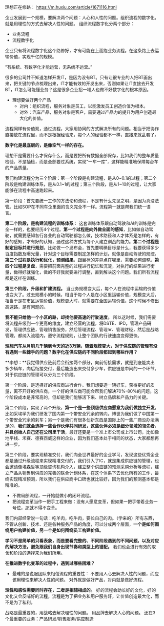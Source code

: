 理想正在修路： https://m.huxiu.com/article/1671116.html

企业发展到一个规模，要解决两个问题：人心和人性的问题。组织流程的数字化，就是用理性的方式去解决人性的问题。
组织流程数字化分两个部分：
- 业务流程
- 流程数字化

企业只有将流程数字化这个路修好，才有可能在上面跑业务流程。在这条路上去运输价值，实现千亿的规模。

“有系统、有数字化才能运营，无系统不运营。”

很多的公司并不知道怎样开发IT，是因为没有BT。只有让很专业的人把BT画出来，把关键的节点梳理出来，IT才能有效的开发出来，否则如果让IT直接去开发BT，IT怎么可能懂业务？这是很多企业招一堆人也做不好数字化的根本原因。

- 理想要做好两个产品
	- 对内：组织流程，服务对象是员工，以能激发员工创造价值为根本。
	- 对外：汽车产品，服务对象是客户，需要通过产品力的提升为用户创造最大化的价值。

流程同样有价值观，通过流程，大家用协同的方式解决所有的问题。相当于把协作直接放在流程里，而不是根据经验来，每个人的经验都不一样，直接来就乱套了。

**数字化是最底层的，是像空气一样的存在。**

理想不是需要什么才保存什么，而是要把所有数据全部保存，比如我们的整车质量检验，不是抽检，而是全部要过系统，实现“一车一库”，这样能精准地保障每台车的产品质量。

我们构建流程分为三个阶段：第一个阶段是构建流程，是从0~0.1的过程；第二个阶段是构建训练体系，是从0.1~1的过程；第三个阶段，是从1~10的过程，让大家能够在流程中高速跑起来。

第一阶段：首先要统一工作的方法论和流程，不是有什么先见之明，是因为真没法管。比如SOP在不同车企里面的含义完全不一样。流程第一就是帮我们统一语言。

**第二个阶段，是构建流程的训练体系**：
这套训练体系跟自动驾驶和AI的训练是完全一样的，也要经历4个过程。**第一个过程是向外做全面的感知**，比如做自动驾驶，就需要感知各行各业的自动驾驶都怎么做，技术路径和人才体系是怎样的，有好的感知，才有好的认知，通过这种方式为每个人建立训战的能力。**第二个过程是制定目标并进行规划**，比如做一个发布会，首先要明确目标是什么，我要获得多少百度指数及曝光量，针对这个目标需要制定怎样的计划，就像是自动驾驶的规控。**第三个过程是执行和优化，预测结果**，跟目标的差异点在哪里，需要如何调整。**第四个过程是复盘**，需要把前面完整的过程进行记忆和沉淀，对执行的结果进行衡量，做得好就强化，做的不好我就要进行调整，直到解决这个问题。我们所有流程都是这样在训练。

**第三个阶段，升级和扩建流程。** 当业务规模变大后，每个人在流程中运输的价值也变大了。过去规模小的时候，相当于每个人是在小区里运输价值，规模变大后，相当于是在市区运输价值，规模更大时，就需要在全国运输价值，这个时候不修出高速路，是有问题的。

**我不能只给他一个小区的路，却找他要高速的行驶速度。** 所以这时候，我们需要将流程升级到一个更高的维度，建立经营的流程，将DSTE、IPD，管理产品研发，管理供应链，管理销售服务，然后管理流程、管理hr、管理财经，然后是战略管理，都纳入流程内，遵守流程规则，让整个团队的行驶速度变得更快。


**理想汽车从月销几千辆到今天的近3万辆，随着规模变大，对于供应链的管理有没有遇到一些棘手的问题？数字化在供应链的不同阶段都起到哪些作用？**

  

**李想：**我觉得供应链前后会衔接两个部分，向前衔接需求，就是到底能卖出多少辆车，向后衔接交付，最后能造出来交付多少车，供应链是中间的一个环节。对于供应链的管理可以分为三个阶段。

第一个阶段，是选择好的供应商进行合作。我们想要造一辆好车，获得更好的质量，离不开好的供应商，一个好的供应商可能会帮我们解决70%-80%的问题。这个阶段成本是非常高的，但却是我们能够活下来、树立品牌和产品力的关键。

第二个阶段，实现了两个升级，**第一个是一些顶级供应商愿意为我们做独立开发**，比如采埃孚为我们研发了国内第一个带安全冗余的转向，博世为我们做了中国第一个带安全冗余的刹车；另一个是我们有很多创新东西是国际上的一些厂商没办法满足的，**我们就会选择一些合作伙伴共同研发，这些伙伴必须是细分领域的领先者，并且创始人自己还在公司里干活**，最好还要是一个准上市公司或上市公司，比如像地平线、禾赛、德赛西威这样的企业，因为我们基本处于相同的状态，大家都想再进一步。

第三个阶段，要实现精准交付，我们向全世界最好的企业学习，发现这些优秀企业都是通过升级流程来实现精准交付的，我们引入了IC，就是集成供应链的管理，也会邀请像埃森哲等顶级咨询机构介入，建立整个供应链的预测采购分析等流程，建立产品从销售到供应的完善的联合计划体系，在这个体系下去优化所有的工作，最终实现精准预测，所以我们在供应商中口碑也就比较好，因为我们的预测基本都是精准的。


- 不做局部流程，一开始就做小的闭环流程。
- 把流程变革当作一把手工程来做：没有人愿意变革，但如果一把手带着业务一号位，那就不得不变革。



我们内部经常说一句话：吃羊肉，吃牛肉，要长自己的肉。（学来的）所有东西，不管从创新、技术、还是各种服务产品的角度，可以分成两个层面，**一个是如何围绕用户构建价值，另一个是如何围绕员工构建价值。**

**学习不是简单的只看表象，而是要看完整的、不同阶段遇到的不同问题，以及对应的解决方法，避免跟我们自身出现节奏和类型上的错配，** 我们也会进行有效的取舍和阶段的选择来为我们所用。


**在推进数字化变革的过程中，遇到过哪些困难？**
- 最难的是说服团队来相信流程的重要性： 不要用人心去解决人性的问题，而应该用理性来解决人性的问题。 对外就是做好产品，对内就是做好流程。

**理性和感性需要同时存在，二者是相辅相成的。** 好的流程会助长好的文化，好的文化又会反哺好的流程，流程是为了把业务和用户服务好，让价值创造最大化，而不是为了私利。

战略是最重要的，用战略去解决理性的问题。
用品牌去解决人心的问题。
还在3个最重要的业务：产品研发/销售服务/供应制造

